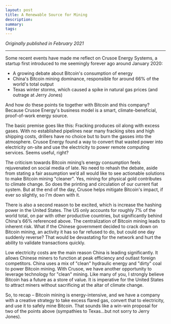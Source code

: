 ```yaml
---
layout: post
title: A Renewable Source for Mining
description: 
summary: 
tags:
---
```


*Originally published in February 2021*

-----

Some recent events have made me reflect on Crusoe Energy Systems, a startup first introduced to me seemingly forever ago around January 2020:

- A growing debate about Bitcoin's consumption of energy
- China's Bitcoin mining dominance, responsible for around 66% of the world's total output
- Texas winter storms, which caused a spike in natural gas prices (and outrage at Jerry Jones)

And how do these points tie together with Bitcoin and this company? Because Crusoe Energy's business model is a smart, climate-beneficial, proof-of-work energy source.

The basic premise goes like this: Fracking produces oil along with excess gases. With no established pipelines near many fracking sites and high shipping costs, drillers have no choice but to burn the gasses into the atmosphere. Crusoe Energy found a way to convert that wasted power into electricity on-site and use the electricity to power remote computing services. Seems useful, right?

The criticism towards Bitcoin mining’s energy consumption feels rejuvenated on social media of late. No need to rehash the debate, aside from stating a fair assumption we’d all would like to see actionable solutions to make Bitcoin mining "cleaner". Yes, mining for physical gold contributes to climate change. So does the printing and circulation of our current fiat system. But at the end of the day, Crusoe helps mitigate Bitcoin's impact, if ever so slightly, so I'm down with it.

There is also a second reason to be excited, which is increase the hashing power in the United States. The US only accounts for roughly 7% of the world total, on par with other productive countries, but significantly behind China's 66% referenced above. The centralization of Bitcoin mining leads to inherent risk. What if the Chinese government decided to crack down on Bitcoin mining, an activity it has so far refused to do, but could one day suddenly reverse? That would be devastating for the network and hurt the ability to validate transactions quickly.

Low electricity costs are the main reason China is leading significantly. It allows Chinese miners to function at peak efficiency and outlast foreign competitors. China uses a mix of "clean" hydraulic energy and "dirty" coal to power Bitcoin mining. With Crusoe, we have another opportunity to leverage technology for "clean" mining. Like many of you, I strongly believe Bitcoin has a future as a store of value. It is imperative for the United States to attract miners without sacrificing at the altar of climate change.

So, to recap – Bitcoin mining is energy-intensive, and we have a company with a creative strategy to take excess flared gas, convert that to electricity, and use it to safely mine Bitcoin. That sounds like a win-win proposal for two of the points above (sympathies to Texas...but not sorry to Jerry Jones).
